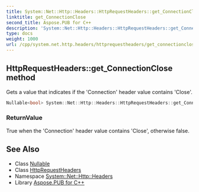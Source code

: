 ```yaml
---
title: System::Net::Http::Headers::HttpRequestHeaders::get_ConnectionClose method
linktitle: get_ConnectionClose
second_title: Aspose.PUB for C++
description: 'System::Net::Http::Headers::HttpRequestHeaders::get_ConnectionClose method. Gets a value that indicates if the ''Connection'' header value contains ''Close'' in C++.'
type: docs
weight: 1000
url: /cpp/system.net.http.headers/httprequestheaders/get_connectionclose/
---
```

## HttpRequestHeaders::get_ConnectionClose method


Gets a value that indicates if the 'Connection' header value contains 'Close'.

```cpp
Nullable<bool> System::Net::Http::Headers::HttpRequestHeaders::get_ConnectionClose()
```


### ReturnValue

True when the 'Connection' header value contains 'Close', otherwise false.

## See Also

* Class [Nullable](../../../system/nullable/)
* Class [HttpRequestHeaders](../)
* Namespace [System::Net::Http::Headers](../../)
* Library [Aspose.PUB for C++](../../../)
